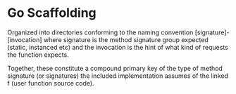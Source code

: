# Go Scaffolding

Organized into directories conforming to the naming convention
[signature]-[invocation] where signature is the method signature group expected
(static, instanced etc) and the invocation is the hint of what kind of requests
the function expects.

Together, these constitute a compound primary key of the type of method
signature (or signatures) the included implementation assumes of the linked f
(user function source code).
